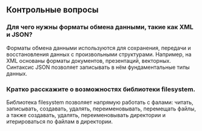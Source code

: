 ## Контрольные вопросы

### Для чего нужны форматы обмена данными, такие как XML и JSON?

Форматы обмена данными используются для сохранения, передачи и восстановления данных
с произвольными структурами. Например, на XML основаны форматы документов, презентаций,
векторных. Синтаксис JSON позволяет записывать в нём фундаментальные типы данных.

### Кратко расскажите о возможностях библиотеки filesystem.

Библиотека filesystem позволяет напрямую работать с фалами: читать, записывать, 
создавать, удалять, переименовывать, перемещать файлы, а также создавать, удалять,
переименовывать директории и итерироваться по файлам в директории.
